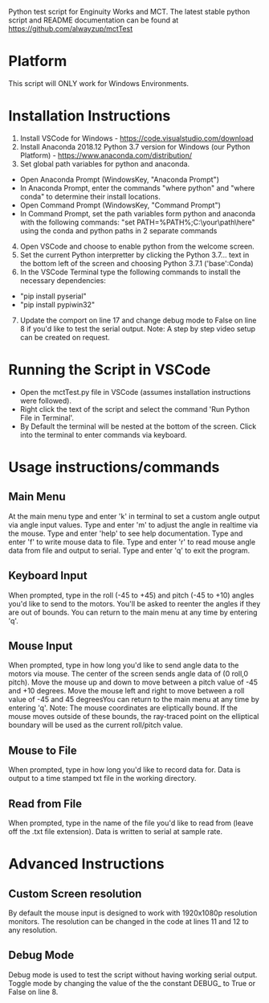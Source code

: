 Python test script for Enginuity Works and MCT. 
The latest stable python script and README documentation can be found at https://github.com/alwayzup/mctTest

# Platform
This script will ONLY work for Windows Environments.

# Installation Instructions
1. Install VSCode for Windows - https://code.visualstudio.com/download
2. Install Anaconda 2018.12 Python 3.7 version for Windows (our Python Platform) - https://www.anaconda.com/distribution/
3. Set global path variables for python and anaconda.
- Open Anaconda Prompt (WindowsKey, "Anaconda Prompt")
- In Anaconda Prompt, enter the commands "where python" and "where conda" to determine their install locations. 
- Open Command Prompt (WindowsKey, "Command Prompt")
- In Command Prompt, set the path variables form python and anaconda with the following commands: "set PATH=%PATH%;C:\your\path\here\" using the conda and python paths in 2 separate commands
4. Open VSCode and choose to enable python from the welcome screen. 
5. Set the current Python interpretter by clicking the Python 3.7... text in the bottom left of the screen and choosing Python 3.7.1 ('base':Conda)
6. In the VSCode Terminal type the following commands to install the necessary dependencies:
- "pip install pyserial"
- "pip install pypiwin32"
7. Update the comport on line 17 and change debug mode to False on line 8 if you'd like to test the serial output. 
Note: A step by step video setup can be created on request. 

# Running the Script in VSCode
- Open the mctTest.py file in VSCode (assumes installation instructions were followed).
- Right click the text of the script and select the command 'Run Python File in Terminal'. 
- By Default the terminal will be nested at the bottom of the screen. Click into the terminal to enter commands via keyboard. 

# Usage instructions/commands
## Main Menu
At the main menu type and enter 'k' in terminal to set a custom angle output via angle input values.
Type and enter 'm' to adjust the angle in realtime via the mouse.
Type and enter 'help' to see help documentation.
Type and enter 'f' to write mouse data to file. 
Type and enter 'r' to read mouse angle data from file and output to serial.
Type and enter 'q' to exit the program.
## Keyboard Input
When prompted, type in the roll (-45 to +45) and pitch (-45 to +10) angles you'd like to send to the motors. You'll be asked to reenter the angles if they are out of bounds. You can return to the main menu at any time by entering 'q'.
## Mouse Input
When prompted, type in how long you'd like to send angle data to the motors via mouse. The center of the screen sends angle data of (0 roll,0 pitch). Move the mouse up and down to move between a pitch value of -45 and +10 degrees. Move the mouse left and right to move between a roll value of -45 and 45 degreesYou can return to the main menu at any time by entering 'q'.
Note: The mouse coordinates are eliptically bound. If the mouse moves outside of these bounds, the ray-traced point on the elliptical boundary will be used as the current roll/pitch value.
## Mouse to File
When prompted, type in how long you'd like to record data for. Data is output to a time stamped txt file in the working directory.
## Read from File
When prompted, type in the name of the file you'd like to read from (leave off the .txt file extension). Data is written to serial at sample rate.
# Advanced Instructions
## Custom Screen resolution
By default the mouse input is designed to work with 1920x1080p resolution monitors. The resolution can be changed in the code at lines 11 and 12 to any resolution. 
## Debug Mode
Debug mode is used to test the script without having working serial output. Toggle mode by changing the value of the the constant DEBUG_ to True or False on line 8. 